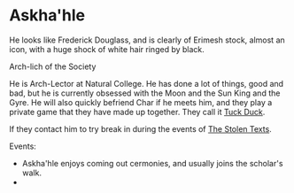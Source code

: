 # Askha'hle

He looks like Frederick Douglass, and is clearly of Erimesh stock, almost an icon, with a huge shock of white hair ringed by black.

Arch-lich of the Society

He is Arch-Lector at Natural College. He has done a lot of things, good and bad, but he is currently obsessed with the Moon and the Sun King and the Gyre. He will also quickly befriend Char if he meets him, and they play a private game that they have made up together. They call it [Tuck Duck](/g/tuck_duck.md).

If they contact him to try break in during the events of [The Stolen Texts](/t/the_stolen_texts.md).

Events:
 * Askha'hle enjoys coming out cermonies, and usually joins the scholar's walk.
 * 